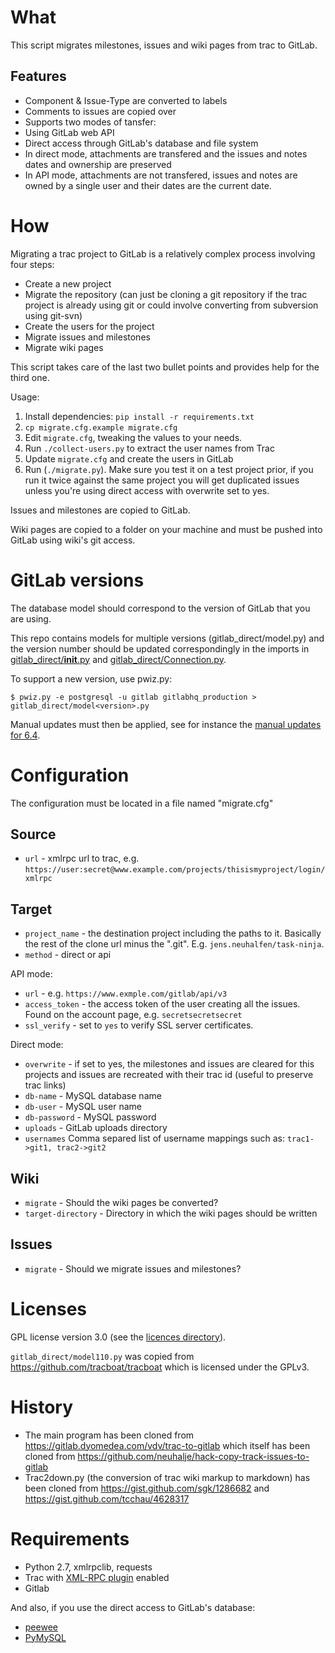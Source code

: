What
=====

 This script migrates milestones, issues and wiki pages from trac to GitLab.

Features
--------
 * Component & Issue-Type are converted to labels
 * Comments to issues are copied over
 * Supports two modes of tansfer:
  * Using GitLab web API
  * Direct access through GitLab's database and file system
 * In direct mode, attachments are transfered and the issues and notes dates and ownership are preserved
 * In API mode, attachments are not transfered, issues and notes are owned by a single user and their dates are the current date.

How
====

Migrating a trac project to GitLab is a relatively complex process involving four steps:

 * Create a new project
 * Migrate the repository (can just be cloning a git repository if the trac project is already using git or could involve converting from subversion using git-svn)
 * Create the users for the project
 * Migrate issues and milestones
 * Migrate wiki pages

This script takes care of the last two bullet points and provides help for the third one.

 Usage:

  1. Install dependencies: `pip install -r requirements.txt`
  1. `cp migrate.cfg.example migrate.cfg`
  2. Edit `migrate.cfg`, tweaking the values to your needs.
  3. Run `./collect-users.py` to extract the user names from Trac
  4. Update `migrate.cfg` and create the users in GitLab
  5. Run (`./migrate.py`). Make sure you test it on a test project prior, if you run it twice against the same project you will get duplicated issues unless you're using direct access with overwrite set to yes.

Issues and milestones are copied to GitLab.

Wiki pages are copied to a folder on your machine and must be pushed into GitLab using wiki's git access.

GitLab versions
===============

The database model should correspond to the version of GitLab that you are using.

This repo contains models for multiple versions (gitlab_direct/model<version>.py) and the version number should be updated correspondingly in the imports in [gitlab_direct/__init__.py](gitlab_direct/__init__.py) and [gitlab_direct/Connection.py](gitlab_direct/Connection.py).

To support a new version, use pwiz.py:

```
$ pwiz.py -e postgresql -u gitlab gitlabhq_production > gitlab_direct/model<version>.py
```

Manual updates must then be applied, see for instance the [manual updates for 6.4](https://gitlab.dyomedea.com/vdv/trac-to-gitlab/commit/8a5592a7b996054849bf7ac21fd5fec267db1df9).

Configuration
=============

The configuration must be located in a file named "migrate.cfg"

Source
-------

 * `url` - xmlrpc url to trac, e.g. `https://user:secret@www.example.com/projects/thisismyproject/login/xmlrpc`

Target
-------

 * `project_name` - the destination project including the paths to it. Basically the rest of the clone url minus the ".git". E.g. `jens.neuhalfen/task-ninja`.
 * `method` - direct or api

API mode:

 * `url` - e.g. `https://www.exmple.com/gitlab/api/v3`
 * `access_token` - the access token of the user creating all the issues. Found on the account page,  e.g. `secretsecretsecret`
 * `ssl_verify` - set to `yes` to verify SSL server certificates.

Direct mode:

 * `overwrite` - if set to yes, the milestones and issues are cleared for this projects and issues are recreated with their trac id (useful to preserve trac links)
 * `db-name` - MySQL database name
 * `db-user` - MySQL user name
 * `db-password` - MySQL password
 * `uploads` - GitLab uploads directory
 * `usernames` Comma separed list of username mappings such as: `trac1->git1, trac2->git2`

Wiki
----

 * `migrate` - Should the wiki pages be converted?
 * `target-directory` - Directory in which the wiki pages should be written

Issues
------

 * `migrate` - Should we migrate issues and milestones?

Licenses
========

GPL license version 3.0 (see the [licences directory](licences)).

`gitlab_direct/model110.py` was copied from
https://github.com/tracboat/tracboat which is licensed under the GPLv3.

History
=======

 * The main program has been cloned from https://gitlab.dyomedea.com/vdv/trac-to-gitlab which itself has been cloned from https://github.com/neuhalje/hack-copy-track-issues-to-gitlab
 * Trac2down.py (the conversion of trac wiki markup to markdown) has been cloned from https://gist.github.com/sgk/1286682 and https://gist.github.com/tcchau/4628317

Requirements
==============

 * Python 2.7, xmlrpclib, requests
 * Trac with [XML-RPC plugin](http://trac-hacks.org/wiki/XmlRpcPlugin) enabled
 * Gitlab

 And also, if you use the direct access to GitLab's database:

 * [peewee](https://github.com/coleifer/peewee)
 * [PyMySQL](https://github.com/PyMySQL/PyMySQL)
